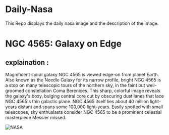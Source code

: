 # Daily-Nasa

This Repo displays the daily nasa image and the description of the image.

<!--NASA-->
# NGC 4565: Galaxy on Edge
## explaination :

Magnificent spiral galaxy NGC 4565 is viewed edge-on from planet Earth. Also known as the Needle Galaxy for its narrow profile, bright NGC 4565 is a stop on many telescopic tours of the northern sky, in the faint but well-groomed constellation Coma Berenices. This sharp, colorful image reveals the galaxy's boxy, bulging central core cut by obscuring dust lanes that lace NGC 4565's thin galactic plane. NGC 4565 itself lies about 40 million light-years distant and spans some 100,000 light-years.  Easily spotted with small telescopes, sky enthusiasts consider NGC 4565 to be a prominent celestial masterpiece Messier missed.

![NASA](https://apod.nasa.gov/apod/image/2406/278_lorand_fenyes_ngc4565_1024.jpg)
<!--/NASA-->